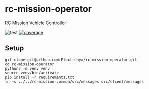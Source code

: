 # rc-mission-operator
RC Mission Vehicle Controller

![test](https://github.com/Electronya/rc-mission-operator/actions/workflows/test.yml/badge.svg)
[![coverage](https://codecov.io/gh/Electronya/rc-mission-operator/branch/develop/graph/badge.svg?token=WEAWM1E3HZ)](https://codecov.io/gh/Electronya/rc-mission-operator)

## Setup
```
git clone git@github.com:Electronya/rc-mission-operator.git
cd rc-mission-operator
python3 -m venv venv
source venv/bin/activate
pip install -r requirements.txt
ln -s ../../rc-mission-common/src/messages src/client/messages
